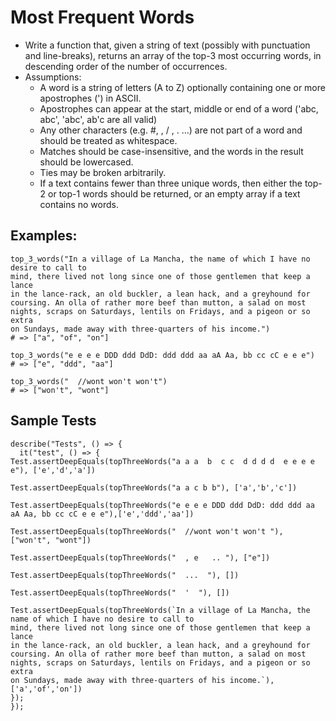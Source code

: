 # Most Frequent Words

- Write a function that, given a string of text (possibly with punctuation and line-breaks), returns an array of the top-3 most occurring words, in descending order of the number of occurrences.
- Assumptions:
  - A word is a string of letters (A to Z) optionally containing one or more apostrophes (') in ASCII.
  - Apostrophes can appear at the start, middle or end of a word ('abc, abc', 'abc', ab'c are all valid)
  - Any other characters (e.g. #, \, / , . ...) are not part of a word and should be treated as whitespace.
  - Matches should be case-insensitive, and the words in the result should be lowercased.
  - Ties may be broken arbitrarily.
  - If a text contains fewer than three unique words, then either the top-2 or top-1 words should be returned, or an empty array if a text contains no words.

## Examples:

```
top_3_words("In a village of La Mancha, the name of which I have no desire to call to
mind, there lived not long since one of those gentlemen that keep a lance
in the lance-rack, an old buckler, a lean hack, and a greyhound for
coursing. An olla of rather more beef than mutton, a salad on most
nights, scraps on Saturdays, lentils on Fridays, and a pigeon or so extra
on Sundays, made away with three-quarters of his income.")
# => ["a", "of", "on"]

top_3_words("e e e e DDD ddd DdD: ddd ddd aa aA Aa, bb cc cC e e e")
# => ["e", "ddd", "aa"]

top_3_words("  //wont won't won't")
# => ["won't", "wont"]
```

## Sample Tests

```
describe("Tests", () => {
  it("test", () => {
Test.assertDeepEquals(topThreeWords("a a a  b  c c  d d d d  e e e e e"), ['e','d','a'])

Test.assertDeepEquals(topThreeWords("a a c b b"), ['a','b','c'])

Test.assertDeepEquals(topThreeWords("e e e e DDD ddd DdD: ddd ddd aa aA Aa, bb cc cC e e e"),['e','ddd','aa'])

Test.assertDeepEquals(topThreeWords("  //wont won't won't "), ["won't", "wont"])

Test.assertDeepEquals(topThreeWords("  , e   .. "), ["e"])

Test.assertDeepEquals(topThreeWords("  ...  "), [])

Test.assertDeepEquals(topThreeWords("  '  "), [])

Test.assertDeepEquals(topThreeWords(`In a village of La Mancha, the name of which I have no desire to call to
mind, there lived not long since one of those gentlemen that keep a lance
in the lance-rack, an old buckler, a lean hack, and a greyhound for
coursing. An olla of rather more beef than mutton, a salad on most
nights, scraps on Saturdays, lentils on Fridays, and a pigeon or so extra
on Sundays, made away with three-quarters of his income.`), ['a','of','on'])
});
});

```
